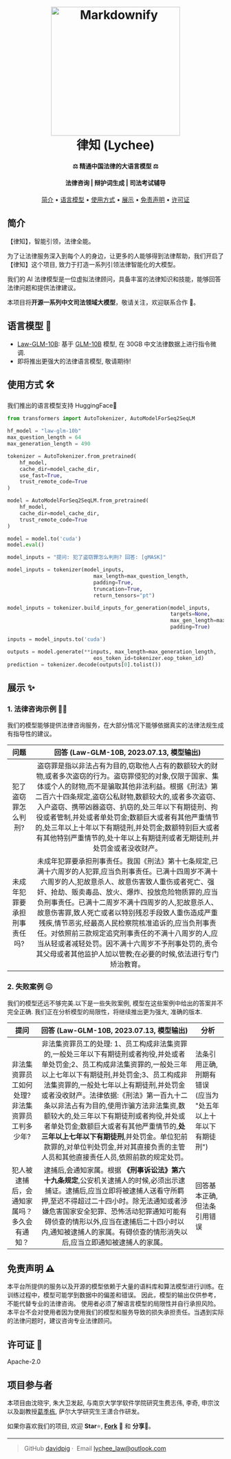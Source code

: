 <h1 align="center">
  <br>
  <a href="https://github.com/davidpig/lychee_law"><img src="https://media.discordapp.net/attachments/1029427452470108200/1129060196879184002/lychee_logo.png" alt="Markdownify" width="300"></a>
  <br>
  律知 (Lychee)
  <br>
</h1>

<h4 align="center"> ⚖️ 精通中国法律的大语言模型 ⚖️</h4>
<h4 align="center"> 法律咨询 | 辩护词生成 | 司法考试辅导 </h4>
<p align="center">
  <a href="#简介">简介</a> •
  <a href="#语言模型-">语言模型</a> •
  <a href="#使用方式-%EF%B8%8F">使用方式</a> •
  <a href="#展示-">展示</a> •
  <a href="#免责声明-%EF%B8%8F">免责声明</a> •
  <a href="#许可证-">许可证</a>
</p>


## 简介
【律知】，智能引领，法律全能。

为了让法律服务深入到每个人的身边，让更多的人能够得到法律帮助，我们开启了【律知】这个项目, 致力于打造一系列引领法律智能化的大模型。

我们的 AI 法律模型是一位虚拟法律顾问，具备丰富的法律知识和技能，能够回答法律问题和提供法律建议。

本项目将**开源一系列中文司法领域大模型**，敬请关注，欢迎联系合作 🤝。



## 语言模型 🤖
* [Law-GLM-10B](https://huggingface.co/law-llm/law-glm-10b): 基于 [GLM-10B](https://github.com/amitmerchant1990/markdownify-web) 模型, 在 30GB 中文法律数据上进行指令微调.
* 即将推出更强大的法律语言模型, 敬请期待!

## 使用方式 🛠️

我们推出的语言模型支持 HuggingFace🤗
```python
from transformers import AutoTokenizer, AutoModelForSeq2SeqLM

hf_model = "law-glm-10b"
max_question_length = 64
max_generation_length = 490

tokenizer = AutoTokenizer.from_pretrained(
    hf_model,
    cache_dir=model_cache_dir,
    use_fast=True,
    trust_remote_code=True
)

model = AutoModelForSeq2SeqLM.from_pretrained(
    hf_model,
    cache_dir=model_cache_dir,
    trust_remote_code=True
)

model = model.to('cuda')
model.eval()

model_inputs = "提问: 犯了盗窃罪怎么判刑? 回答: [gMASK]"

model_inputs = tokenizer(model_inputs,
                            max_length=max_question_length,
                            padding=True,
                            truncation=True,
                            return_tensors="pt")

model_inputs = tokenizer.build_inputs_for_generation(model_inputs,
                                                     targets=None,
                                                     max_gen_length=max_generation_length,
                                                     padding=True)

inputs = model_inputs.to('cuda')

outputs = model.generate(**inputs, max_length=max_generation_length,
                            eos_token_id=tokenizer.eop_token_id)
prediction = tokenizer.decode(outputs[0].tolist())

```



## 展示 ✨

### 1. 法律咨询示例 👩‍🏫

我们的模型能够提供法律咨询服务，在大部分情况下能够依据真实的法律法规生成有指导性的建议。

|            问题             | 回答 (Law-GLM-10B, 2023.07.13, 模型输出)                                                                                                                                                                                                                                                                       |
|:---------------------------:|:------------------------------------------:|
|犯了盗窃罪怎么判刑?|   盗窃罪是指以非法占有为目的,窃取他人占有的数额较大的财物,或者多次盗窃的行为。盗窃罪侵犯的对象,仅限于国家、集体或个人的财物,而不是骗取其他非法利益。根据《刑法》第二百六十四条规定,盗窃公私财物,数额较大的,或者多次盗窃、入户盗窃、携带凶器盗窃、扒窃的,处三年以下有期徒刑、拘役或者管制,并处或者单处罚金;数额巨大或者有其他严重情节的,处三年以上十年以下有期徒刑,并处罚金;数额特别巨大或者有其他特别严重情节的,处十年以上有期徒刑或者无期徒刑,并处罚金或者没收财产。                                                                                                                                                                                                                                                                                                                                                                                                                                                                                                                                                      |
| 未成年犯罪要承担刑事责任吗? | 未成年犯罪要承担刑事责任。我国《刑法》第十七条规定,已满十六周岁的人犯罪,应当负刑事责任。已满十四周岁不满十六周岁的人,犯故意杀人、故意伤害致人重伤或者死亡、强奸、抢劫、贩卖毒品、放火、爆炸、投放危险物质罪的,应当负刑事责任。已满十二周岁不满十四周岁的人,犯故意杀人、故意伤害罪,致人死亡或者以特别残忍手段致人重伤造成严重残疾,情节恶劣,经最高人民检察院核准追诉的,应当负刑事责任。对依照前三款规定追究刑事责任的不满十八周岁的人,应当从轻或者减轻处罚。因不满十六周岁不予刑事处罚的,责令其父母或者其他监护人加以管教;在必要的时候,依法进行专门矫治教育。 |



### 2. 失败案例 😖
我们的模型还远不够完美.以下是一些失败案例, 模型在这些案例中给出的答案并不完全正确.
我们正在分析模型的局限性，将继续推出更为强大, 准确的版本.



|                      提问                      |                                                                                                                                                                                                                                                          回答 (Law-GLM-10B, 2023.07.13, 模型输出)                                                                                                                                                                                                                                                           |  分析   |
|:----------------------------------------------:|:----------------------------------------------------------------------------------------------------------------------------------------------------------------------------------------------------------------------------------------------------------------------------------------------------------------------------------------------------------------------------------------------------------------------------------------------------------------------------------------------------------------------------------:| --- |
| 非法集资罪员工如何处理?非法集资罪员工判多少年? | 非法集资罪员工的处理: 1、员工构成非法集资罪的,一般处三年以下有期徒刑或者拘役,并处或者单处罚金;2、员工构成非法集资罪的,一般处三年以上七年以下有期徒刑,并处罚金;3、员工构成非法集资罪的,一般处七年以上有期徒刑,并处罚金或者没收财产。法律依据:《刑法》第一百九十二条以非法占有为目的,使用诈骗方法非法集资,数额较大的,处三年以下有期徒刑或者拘役,并处或者单处罚金;数额巨大或者有其他严重情节的,**处三年以上七年以下有期徒刑**,并处罚金。单位犯前款罪的,对单位判处罚金,并对其直接负责的主管人员和其他直接责任人员,依照前款的规定处罚。 |  法条引用正确, 刑期有错误 (应当为 "处五年以上十年以下有期徒刑")    |
|   犯人被逮捕后，会通知家属吗？多久会有通知？   |                                                                                              逮捕后,会通知家属。根据 **《刑事诉讼法》第六十九条规定**,公安机关逮捕人的时候,必须出示逮捕证。逮捕后,应当立即将被逮捕人送看守所羁押,至迟不得超过二十四小时。除无法通知或者涉嫌危害国家安全犯罪、恐怖活动犯罪通知可能有碍侦查的情形以外,应当在逮捕后二十四小时以内,通知被逮捕人的家属。有碍侦查的情形消失以后,应当立即通知被逮捕人的家属。                                                                                              | 回答基本正确, 但法条引用错误    |


## 免责声明 ⚠️
本平台所提供的服务以及开源的模型依赖于大量的语料库和算法模型进行训练。在训练过程中，模型可能学到数据中的偏差和错误。 因此，模型的输出仅供参考，不能代替专业的法律咨询。 使用者必须了解语言模型的局限性并自行承担风险。 本平台不会对使用者因为使用我们的模型和服务导致的损失承担责任。当遇到实际的法律问题时，建议咨询专业法律顾问。

## 许可证 📃

Apache-2.0

## 项目参与者

本项目由沈晓宇, 朱大卫发起, 与南京大学学软件学院研究生费志伟, 李奇, 申宗汶以及副教授[葛季栋](https://software.nju.edu.cn/gjd/), 萨尔大学研究生王潇合作研发。


如果你喜欢我们的项目, 欢迎 **Star**⭐, [**Fork**](https://github.com/davidpig/lychee_law/fork) 🍴 和 **分享**📡。


---


> GitHub [davidpig](https://github.com/davidpig)&nbsp;&middot;&nbsp;
> Email [lychee_law@outlook.com](mailto:law_xiezhi@outlook.com)

